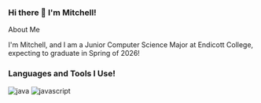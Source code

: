 ### Hi there 👋 I'm Mitchell!

About Me

I'm Mitchell, and I am a Junior Computer Science Major at Endicott College, expecting to graduate in Spring of 2026!

### Languages and Tools I Use!

![java](https://img.shields.io/badge/JavaScript-323330?style=for-the-badge&logo=javascript&logoColor=F7DF1E)
![javascript](https://img.shields.io/badge/JavaScript-323330?style=for-the-badge&logo=javascript&logoColor=F7DF1E)
<!--
**MitchellR0/MitchellR0** is a ✨ _special_ ✨ repository because its `README.md` (this file) appears on your GitHub profile.
![github](https://img.shields.io/badge/GitHub-000000?style=for-the-badge&logo=GitHub&logoColor=white)]

- 🌱 I’m currently learning ...

- 📫 How to reach me: ...

- ⚡ Fun fact: ...
-->
